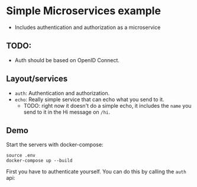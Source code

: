 # Simple Microservices example

- Includes authentication and authorization as a microservice

## TODO:

- Auth should be based on OpenID Connect.

## Layout/services

- `auth`: Authentication and authorization.
- `echo`: Really simple service that can echo what you send to it.
    - TODO: right now it doesn't do a simple echo, it includes the `name` you send to it in the Hi message on `/hi`.

## Demo

Start the servers with docker-compose:

```
source .env
docker-compose up --build
```

First you have to authenticate yourself. You can do this by calling the `auth` api:

```
```
